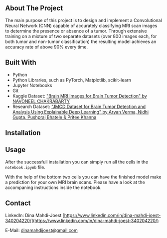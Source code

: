## About The Project

The main purpose of this project is to design and implement a Convolutional Neural Network (CNN) capable of accurately classifying MRI scan images to determine the presence or absence of a tumor. Through extensive training on a mixture of two separate datasets (over 800 images each, for both tumor and non-tumor classification) the resulting model achieves an accuracy rate of above 90% every time.




## Built With

- Python
- Python Libraries, such as PyTorch, Matplotlib, scikit-learn
- Jupyter Notebooks
- Git
- Kaggle Dataset: ["Brain MRI Images for Brain Tumor Detection" by NAVONEEL CHAKRABARTY](https://www.kaggle.com/datasets/navoneel/brain-mri-images-for-brain-tumor-detection)
- Research Dataset: ["JMCD Dataset for Brain Tumor Detection and Analysis Using Explainable Deep Learning" by Aryan Verma, Nidhi Gupta, Pushpraj Bhatele & Pritee Khanna](https://link.springer.com/article/10.1007/s42979-023-02308-9)



## Installation




## Usage

After the successfull installation you can simply run all the cells in the `notebook.ipynb` file.

With the help of the bottom two cells you can have the finished model make a prediction for your own MRI brain scans. Please have a look at the accompaning instructions inside the notebook.


## Contact

LinkedIn: Dina Mahdi-Joest [https://www.linkedin.com/in/dina-mahdi-joest-340204220/](https://www.linkedin.com/in/dina-mahdi-joest-340204220/)

E-Mail: dinamahdijoest@gmail.com
